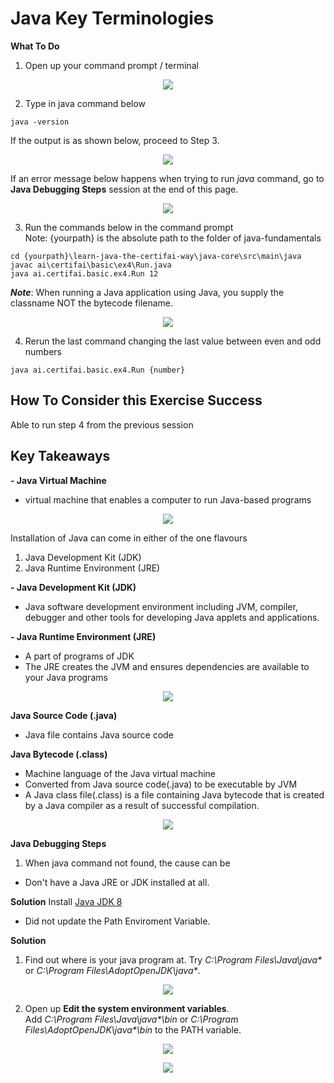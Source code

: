 # Java Key Terminologies

**What To Do** 
1. Open up your command prompt / terminal 
 <p align="center">
   <img src="metadata/commandprompt.PNG">
 </p> 

2. Type in java command below
```
java -version
```
If the output is as shown below, proceed to Step 3.
<p align="center">
 <img src="metadata/javacommand.png">
</p> 

If an error message below happens when trying to run _java_ command, go to **Java Debugging Steps** session at the end of this page.  
<p align="center">
 <img src="metadata/javacommanderror.png">
</p> 

3. Run the commands below in the command prompt \
Note: {yourpath} is the absolute path to the folder of java-fundamentals
```
cd {yourpath}\learn-java-the-certifai-way\java-core\src\main\java  
javac ai\certifai\basic\ex4\Run.java
java ai.certifai.basic.ex4.Run 12
```
**_Note_**: When running a Java application using Java, you supply the classname NOT the bytecode filename.  

<p align="center">
 <img src="metadata/output.jpg">
</p> 

4. Rerun the last command changing the last value between even and odd numbers
```
java ai.certifai.basic.ex4.Run {number}
```

## **How To Consider this Exercise Success**  
Able to run step 4 from the previous session


## **Key Takeaways**    
  
**- Java Virtual Machine**
-  virtual machine that enables a computer to run Java-based programs
<p align="center">
 <img src="metadata/jvm.png">
</p>  

Installation of Java can come in either of the one flavours  
1. Java Development Kit (JDK)  
2. Java Runtime Environment (JRE)  
  
  
**- Java Development Kit (JDK)**      
- Java software development environment including JVM, compiler, debugger and other tools for developing Java applets and applications.  
  
**- Java Runtime Environment (JRE)**  
- A part of programs of JDK  
- The JRE creates the JVM and ensures dependencies are available to your Java programs  

<p align="center">
 <img src="metadata/javaterm.jpg">
</p>

**Java Source Code (.java)**  
- Java file contains Java source code    

**Java Bytecode (.class)**  

- Machine language of the Java virtual machine
- Converted from Java source code(.java) to be executable by JVM
- A Java class file(.class) is a file containing Java bytecode that is created by a Java compiler as a result of successful compilation.  
<p align="center">
 <img src="metadata/javaterm1.jpg">
</p>


**Java Debugging Steps**
1. When java command not found, the cause can be 
- Don't have a Java JRE or JDK installed at all.  

**Solution** 
  Install [Java JDK 8](https://www.oracle.com/pt/java/technologies/javase/javase-jdk8-downloads.html)
 
- Did not update the Path Enviroment Variable.

**Solution**

1. Find out where is your java program at. Try _C:\Program Files\Java\java*_ or _C:\Program Files\AdoptOpenJDK\java*_.
<p align="center">
 <img src="metadata/java.jpg">
</p> 

2. Open up **Edit the system environment variables**.  
Add _C:\Program Files\Java\java*\bin_ or  _C:\Program Files\AdoptOpenJDK\java*\bin_ to the PATH variable.

<p align="center">
 <img src="metadata/environment.png">
</p>

<p align="center">
 <img src="metadata/javaenvironmentpath.png">
</p>

